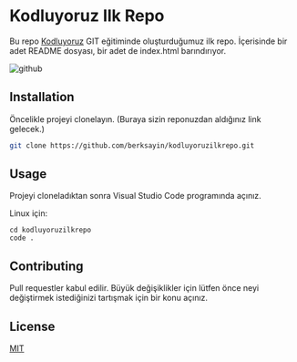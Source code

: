 # Kodluyoruz Ilk Repo
Bu repo [Kodluyoruz](https://www.kodluyoruz.org) GIT eğitiminde oluşturduğumuz ilk repo. İçerisinde bir adet README dosyası, bir adet de index.html barındırıyor.

![github](img/github.jpg)

## Installation

Öncelikle projeyi clonelayın. (Buraya sizin reponuzdan aldığınız link gelecek.)

```bash
git clone https://github.com/berksayin/kodluyoruzilkrepo.git
```

## Usage

Projeyi cloneladıktan sonra Visual Studio Code programında açınız.

Linux için:

```linux
cd kodluyoruzilkrepo
code .
```

## Contributing

Pull requestler kabul edilir. Büyük değişiklikler için lütfen önce neyi değiştirmek istediğinizi tartışmak için bir konu açınız.

## License

[MIT](https://choosealicense.com/licenses/mit/)